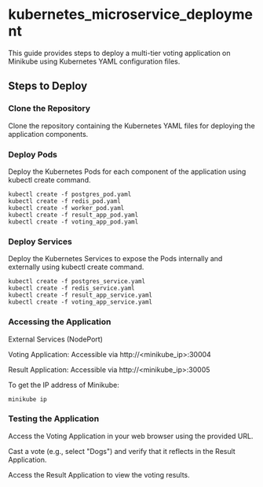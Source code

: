 # kubernetes_microservice_deployment
This guide provides steps to deploy a multi-tier voting application on Minikube using Kubernetes YAML configuration files.

## Steps to Deploy

### Clone the Repository

Clone the repository containing the Kubernetes YAML files for deploying the application components.

### Deploy Pods

Deploy the Kubernetes Pods for each component of the application using kubectl create command.

```
kubectl create -f postgres_pod.yaml
kubectl create -f redis_pod.yaml
kubectl create -f worker_pod.yaml
kubectl create -f result_app_pod.yaml
kubectl create -f voting_app_pod.yaml
```

### Deploy Services

Deploy the Kubernetes Services to expose the Pods internally and externally using kubectl create command.

```
kubectl create -f postgres_service.yaml
kubectl create -f redis_service.yaml
kubectl create -f result_app_service.yaml
kubectl create -f voting_app_service.yaml
```

### Accessing the Application

External Services (NodePort)

Voting Application: Accessible via http://<minikube_ip>:30004

Result Application: Accessible via http://<minikube_ip>:30005

To get the IP address of Minikube:

```
minikube ip
```

### Testing the Application

Access the Voting Application in your web browser using the provided URL.

Cast a vote (e.g., select "Dogs") and verify that it reflects in the Result Application.

Access the Result Application to view the voting results.



